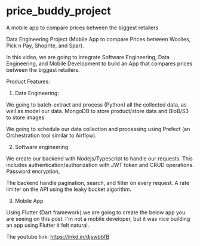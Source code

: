 # price_buddy_project
A mobile app to compare prices between the biggest retailers


Data Engineering Project (Mobile App to compare Prices between Woolies, Pick n Pay, Shoprite, and Spar).

In this video, we are going to integrate Software Engineering, Data Engineering, and Mobile Development to build an App that compares prices between the biggest retailers.

Product Features:

1. Data Engineering:

We going to batch-extract and process (Python) all the collected data, as well as model our data. MongoDB to store product/store data and BloB/S3 to store images

We going to schedule our data collection and processing using Prefect (an Orchestration tool similar to Airflow).

2. Software engineering

We create our backend with Nodejs/Typescript to handle our requests. This includes authentication/authorization with JWT token and CRUD operations. Password encryption,

The backend handle pagination, search, and filter on every request. A rate limiter on the API using the leaky bucket algorithm.

3. Mobile App

Using Flutter (Dart framework) we are going to create the below app you are seeing on this post. I'm not a mobile developer, but it was nice building an app using Flutter it felt natural.

The youtube link: https://lnkd.in/djswbbfB
